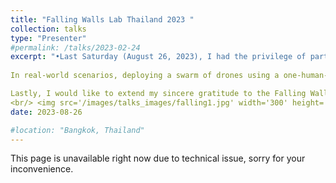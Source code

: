 ```yaml
---
title: "Falling Walls Lab Thailand 2023 "
collection: talks
type: "Presenter"
#permalink: /talks/2023-02-24
excerpt: "•Last Saturday (August 26, 2023), I had the privilege of participating in Falling Walls Lab Thailand 2023—a world-class research pitch competition. I'm excited to share the presentation of my research titled "Breaking the Wall of Human-Swarm Interaction." Here's a glimpse of my talk:
 
In real-world scenarios, deploying a swarm of drones using a one-human-one-drone setup, although functional, encounters challenges of scalability and efficiency for coordinated tasks. This challenge led me to innovate and overcome these barriers in human-swarm interaction by integrating virtual reality technology with a one-human-multiple-drone setup. This approach facilitates synchronized drone formations, all guided by a single human operator. The underlying algorithms ensure scalability and safety during coordinated tasks. Impressively, the entire physical drone swarm can be traced back to a single virtual drone, intuitively controlled through the human operator's hand movements from a third-person perspective. This system simplifies human-swarm interaction, thereby enhancing control and efficiency. The setup underwent rigorous testing with volunteers, yielding results that underscore the augmented control capabilities enabled by virtual reality when operating drone swarms. Importantly, the system maintains a consistent human workload even with an increasing number of drone agents.

Lastly, I would like to extend my sincere gratitude to the Falling Walls Foundation for fostering an environment that nurtures cutting-edge research and facilitates enriching discussions among peers, experts from academia and business, and the wider audience. The feedback received and connections made during this journey are truly invaluable. hashtag#FallingWallsLab hashtag#HumanSwarmInteraction
<br/> <img src='/images/talks_images/falling1.jpg' width='300' height='450'> <img src='/images/talks_images/falling2.jpg' width='300' height='450'> <img src='/images/talks_images/falling3.jpg' width='300' height='450'> "
date: 2023-08-26

#location: "Bangkok, Thailand"
---
```

This page is unavailable right now due to technical issue, sorry for your inconvenience.